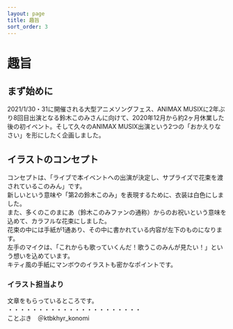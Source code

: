 ```yaml
---
layout: page
title: 趣旨
sort_order: 3
---
```

# 趣旨

## まず始めに

2021/1/30・31に開催される大型アニメソングフェス、ANIMAX MUSIXに2年ぶり8回目出演となる鈴木このみさんに向けて、2020年12月から約2ヶ月休業した後の初イベント。そして久々のANIMAX MUSIX出演という2つの「おかえりなさい」を形にしたく企画しました。

## イラストのコンセプト

コンセプトは、「ライブで本イベントへの出演が決定し、サプライズで花束を渡されているこのみん」です。  
新しいという意味や「第2の鈴木このみ」を表現するために、衣装は白色にしました。  
また、多くのこのまにあ（鈴木このみファンの通称）からのお祝いという意味を込めて、カラフルな花束にしました。  
花束の中には手紙が1通あり、その中に書かれている内容が左下のものになります。  
左手のマイクは、「これからも歌っていくんだ！歌うこのみんが見たい！」という想いを込めています。  
キティ風の手紙にマンボウのイラストも密かなポイントです。

### イラスト担当より
文章をもらっているところです。  
・・・・・・・・・・・・・・・・・・・・・・  
ことぶき　＠ktbkhyr_konomi
